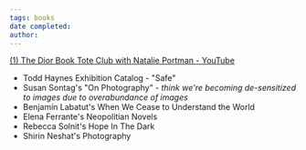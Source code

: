 ```yaml
---
tags: books
date completed: 
author: 
---
```

[(1) The Dior Book Tote Club with Natalie Portman - YouTube](https://www.youtube.com/watch?v=etyv4GmNYx4) 

- Todd Haynes Exhibition Catalog - "Safe" 
- Susan Sontag's "On Photography" - *think we're becoming de-sensitized to images due to overabundance of images*
- Benjamín Labatut's When We Cease to Understand the World 
- Elena Ferrante's Neopolitian Novels 
- Rebecca Solnit's Hope In The Dark
- Shirin Neshat's Photography